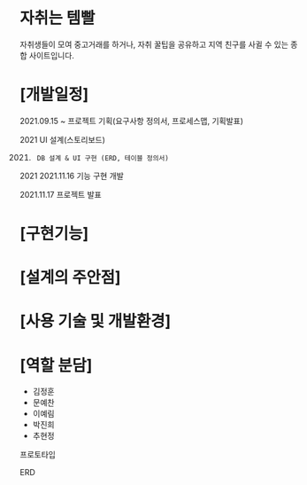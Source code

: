 # 자취는 템빨
자취생들이 모여 중고거래를 하거나, 자취 꿀팁을 공유하고 지역 친구를 사귈 수 있는 종합 사이트입니다.

# [개발일정]
2021.09.15 ~ 프로젝트 기획(요구사항 정의서, 프로세스맵, 기획발표)

2021       UI 설계(스토리보드)

2021.      DB 설계 & UI 구현 (ERD, 테이블 정의서)
 
2021       2021.11.16 기능 구현 개발

2021.11.17 프로젝트 발표

# [구현기능]

# [설계의 주안점]

# [사용 기술 및 개발환경]

# [역할 분담]
- 김정훈
- 문예찬
- 이예림
- 박진희
- 추현정

프로토타입

ERD

